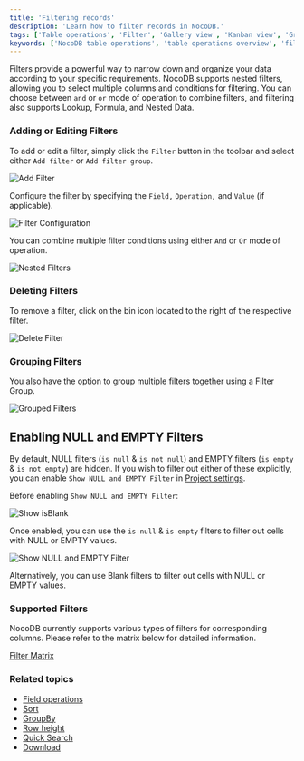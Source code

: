 ```yaml
---
title: 'Filtering records'
description: 'Learn how to filter records in NocoDB.'
tags: ['Table operations', 'Filter', 'Gallery view', 'Kanban view', 'Grid view']
keywords: ['NocoDB table operations', 'table operations overview', 'filter']
---
```



Filters provide a powerful way to narrow down and organize your data according to your specific requirements. NocoDB supports nested filters, allowing you to select multiple columns and conditions for filtering. You can choose between `and` or `or` mode of operation to combine filters, and filtering also supports Lookup, Formula, and Nested Data.

### Adding or Editing Filters
To add or edit a filter, simply click the `Filter` button in the toolbar and select either `Add filter` or `Add filter group`.

![Add Filter](/img/v2/table-operations/filter-1.png)

Configure the filter by specifying the `Field,` `Operation,` and `Value` (if applicable).

![Filter Configuration](/img/v2/table-operations/filter-2.png)

You can combine multiple filter conditions using either `And` or `Or` mode of operation.

![Nested Filters](/img/v2/table-operations/filter-3.png)

### Deleting Filters
To remove a filter, click on the bin icon located to the right of the respective filter.

![Delete Filter](/img/v2/table-operations/filter-5.png)

### Grouping Filters
You also have the option to group multiple filters together using a Filter Group.

![Grouped Filters](/img/v2/table-operations/filter-4.png)

## Enabling NULL and EMPTY Filters
By default, NULL filters (`is null` & `is not null`) and EMPTY filters (`is empty` & `is not empty`) are hidden. If you wish to filter out either of these explicitly, you can enable `Show NULL and EMPTY Filter` in [Project settings](/bases/actions-on-base#base-settings).

Before enabling `Show NULL and EMPTY Filter`:

![Show isBlank](/img/v2/table-operations/filter-is-blank.png)

Once enabled, you can use the `is null` & `is empty` filters to filter out cells with NULL or EMPTY values.

![Show NULL and EMPTY Filter](/img/v2/table-operations/filter-is-null-empty.png)

Alternatively, you can use Blank filters to filter out cells with NULL or EMPTY values.

### Supported Filters
NocoDB currently supports various types of filters for corresponding columns. Please refer to the matrix below for detailed information.

[Filter Matrix](https://docs.google.com/spreadsheets/d/e/2PACX-1vTpCNKtA-szaXUKJEO5uuSIRnzUOK793MKnyBz9m2rQcwn7HqK19jPHeER-IIRWH9X56J78wfxXZuuv/pubhtml?gid=427284630&amp;single=true&amp;widget=true&amp;headers=false)

### Related topics
- [Field operations](field-operations)
- [Sort](sort)
- [GroupBy](group-by)
- [Row height](row-height)
- [Quick Search](search)
- [Download](download)